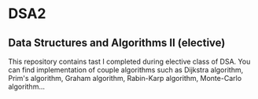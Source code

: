# DSA2
## Data Structures and Algorithms II (elective)
This repository contains tast I completed during elective class of DSA. You can find implementation of couple algorithms such as Dijkstra algorithm, Prim's algorithm, Graham algorithm, Rabin-Karp algorithm, Monte-Carlo algorithm...
